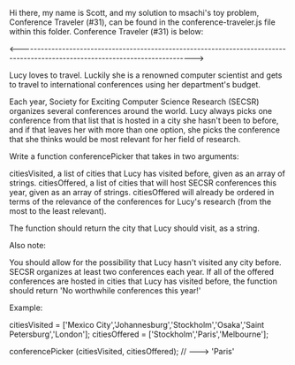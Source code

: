 Hi there, my name is Scott, and my solution to msachi's toy problem, Conference Traveler (#31), can 
be found in the conference-traveler.js file within this folder. Conference Traveler (#31) is below:

<------------------------------------------------------------------------------------------------------------------------------->

Lucy loves to travel. Luckily she is a renowned computer scientist and gets to travel to international conferences using her department's budget.

Each year, Society for Exciting Computer Science Research (SECSR) organizes several conferences around the world. Lucy always picks one conference from that list that is hosted in a city she hasn't been to before, and if that leaves her with more than one option, she picks the conference that she thinks would be most relevant for her field of research.

Write a function conferencePicker that takes in two arguments:

citiesVisited, a list of cities that Lucy has visited before, given as an array of strings.
citiesOffered, a list of cities that will host SECSR conferences this year, given as an array of strings. citiesOffered will already be ordered in terms of the relevance of the conferences for Lucy's research (from the most to the least relevant).

The function should return the city that Lucy should visit, as a string.

Also note:

You should allow for the possibility that Lucy hasn't visited any city before.
SECSR organizes at least two conferences each year.
If all of the offered conferences are hosted in cities that Lucy has visited before, the function should return 'No worthwhile conferences this year!'

Example:

citiesVisited = ['Mexico City','Johannesburg','Stockholm','Osaka','Saint Petersburg','London'];
citiesOffered = ['Stockholm','Paris','Melbourne'];

conferencePicker (citiesVisited, citiesOffered);
// ---> 'Paris'
